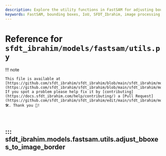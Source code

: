 ```yaml
---
description: Explore the utility functions in FastSAM for adjusting bounding boxes and calculating IoU, benefiting computer vision projects.
keywords: FastSAM, bounding boxes, IoU, SFDT_Ibrahim, image processing, computer vision
---
```


# Reference for `sfdt_ibrahim/models/fastsam/utils.py`

!!! note

    This file is available at [https://github.com/sfdt_ibrahim/sfdt_ibrahim/blob/main/sfdt_ibrahim/models/fastsam/utils.py](https://github.com/sfdt_ibrahim/sfdt_ibrahim/blob/main/sfdt_ibrahim/models/fastsam/utils.py). If you spot a problem please help fix it by [contributing](https://docs.sfdt_ibrahim.com/help/contributing/) a [Pull Request](https://github.com/sfdt_ibrahim/sfdt_ibrahim/edit/main/sfdt_ibrahim/models/fastsam/utils.py) 🛠️. Thank you 🙏!

<br>

## ::: sfdt_ibrahim.models.fastsam.utils.adjust_bboxes_to_image_border

<br><br>
